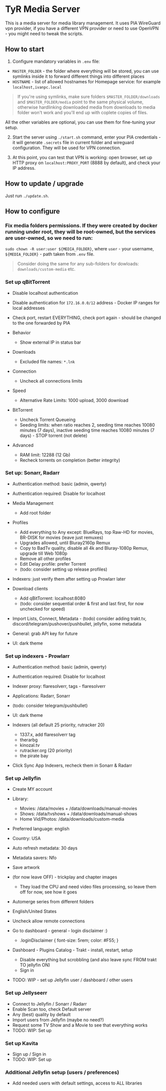 # TyR Media Server

This is a media server for media library management. It uses PIA WireGuard vpn provider, if you have a different VPN provider or need to use OpenVPN - you might need to tweak the scripts.

## How to start

1. Configure mandatory variables in `.env` file:

- `MASTER_FOLDER` - the folder where everything will be stored, you can use symlinks inside it to forward different things into different places
- `HOSTNAME` - list of allowed hostnames for Homepage service: for example `localhost,ivanpc.local`

> If you're using symlinks, make sure folders `$MASTER_FOLDER/downloads` and `$MASTER_FOLDER/media` point to the same physical volume, otherwise hardlinking downloaded media from downloads to media folder won't work and you'll end up with coplete copies of files.

All the other variables are optional, you can use them for fine-tuning your setup.

2. Start the server using `./start.sh` command, enter your PIA credentials - it will generate `.secrets` file in current folder and wireguard configuration. They will be used for VPN connection.

3. At this point, you can test that VPN is working: open browser, set up HTTP proxy on `localhost:PROXY_PORT` (8888 by default), and check your IP address.

## How to update / upgrade

Just run `./update.sh`.

## How to configure

### Fix media folders permissions. If they were created by docker running under root, they will be root-owned, but the services are user-owned, so we need to run:

`sudo chown -R user:user ${MEDIA_FOLDER}`, where `user` - your username, `${MEDIA_FOLDER}` - path taken from `.env` file.

> Consider doing the same for any sub-folders for dowloads: `downloads/custom-media` etc.

### Set up qBitTorrent

- Disable localhost authentication
- Disable authentication for `172.16.0.0/12` address - Docker IP ranges for local addresses
- Check port, restart EVERYTHING, check port again - should be changed to the one forwarded by PIA

- Behavior
  - Show external IP in status bar

- Downloads
  - Excluded file names: `*.lnk`

- Connection
  - Uncheck all connections limits

- Speed
  - Alternative Rate Limits: 1000 upload, 3000 download

- BitTorrent
  - Uncheck Torrent Queueing
  - Seeding limits: when ratio reaches 2, seeding time reaches 10080 minutes (7 days), inactive seeding time reaches 10080 minutes (7 days) - STOP torrent (not delete)

- Advanced
  - RAM limit: 12288 (12 Gb)
  - Recheck torrents on completion (better integrity)

### Set up: Sonarr, Radarr

- Authentication method: basic (admin, qwerty)
- Authentication required: Disable for localhost

- Media Management
  - Add root folder

- Profiles
  - Add everything to Any except: BlueRays, top Raw-HD for movies, BR-DISK for movies (leave just remuxes)
  - Upgrades allowed, until Bluray2160p Remux
  - Copy to BadTv quality, disable all 4k and Bluray-1080p Remux, upgrade till Web 1080p
  - Remove all other profiles
  - Edit Delay profile: prefer Torrent
  - (todo: consider setting up release profiles)

- Indexers: just verify them after setting up Prowlarr later

- Download clients
  - Add qBitTorrent: localhost:8080
  - (todo: consider sequential order & first and last first, for now unchecked for speed)

- Import Lists, Connect, Metadata - (todo) consider adding trakt.tv, discord/telegram/pushover/pushbullet, jellyfin, some metadata

- General: grab API key for future

- UI: dark theme

### Set up indexers - Prowlarr

- Authentication method: basic (admin, qwerty)
- Authentication required: Disable for localhost

- Indexer proxy: flaresolverr, tags - flaresolverr
- Applications: Radarr, Sonarr
- (todo: consider telegram/pushbullet)
- UI: dark theme
- Indexers (all default 25 priority, rutracker 20)
  - 1337.x, add flaresolverr tag
  - therarbg
  - kinozal.tv
  - rutracker.org (20 priority)
  - the pirate bay

- Click Sync App Indexers, recheck them in Sonarr & Radarr

### Set up Jellyfin

- Create MY account
- Library:
  - Movies: /data/movies + /data/downloads/manual-movies
  - Shows: /data/tvshows + /data/downloads/manual-shows
  - Home Vid/Photos: /data/downloads/custom-media
- Preferred language: english
- Country: USA
- Auto refresh metadata: 30 days
- Metadata savers: Nfo
- Save artwork
- (for now leave OFF) - trickplay and chapter images
  - They load the CPU and need video files processing, so leave them off for now, see how it goes
- Automerge series from different folders
- English/United States
- Uncheck allow remote connections

- Go to dashboard - general - login disclaimer :)
  - .loginDisclaimer { font-size: 5rem; color: #F55; }
- Dashboard - Plugins Catalog - Trakt - install, restart, setup
  - Disable everything but scrobbling (and also leave sync FROM trakt TO jellyfin ON)
  - Sign in

- TODO: WIP - set up Jellyfin user / dashboard / other users

### Set up Jellyseerr

- Connect to Jellyfin / Sonarr / Radarr
- Enable Scan too, check Default server
- Any (best) quality by default
- Import users from Jellyfin (maybe no need?)
- Request some TV Show and a Movie to see that everything works
- TODO: WIP: Set up

### Set up Kavita

- Sign up / Sign in
- TODO: WIP: Set up

### Additional Jellyfin setup (users / preferences)

- Add needed users with default settings, access to ALL libraries
